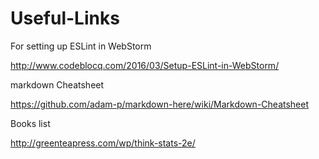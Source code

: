# Useful-Links

For setting up ESLint in WebStorm

http://www.codeblocq.com/2016/03/Setup-ESLint-in-WebStorm/

markdown Cheatsheet

https://github.com/adam-p/markdown-here/wiki/Markdown-Cheatsheet

Books list

http://greenteapress.com/wp/think-stats-2e/
